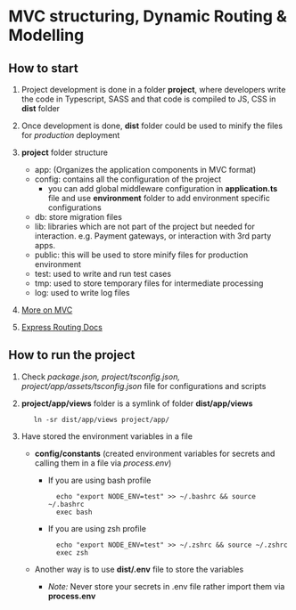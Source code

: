 # MVC structuring, Dynamic Routing & Modelling

## How to start

1. Project development is done in a folder **project**, where developers write the code in Typescript, SASS and that code is compiled to JS, CSS in **dist** folder

2. Once development is done, **dist** folder could be used to minify the files for _production_ deployment

3. **project** folder structure

   - app: (Organizes the application components in MVC format)
   - config: contains all the configuration of the project
     - you can add global middleware configuration in **application.ts** file and use **environment** folder to add environment specific configurations
   - db: store migration files
   - lib: libraries which are not part of the project but needed for interaction. e.g. Payment gateways, or interaction with 3rd party apps.
   - public: this will be used to store minify files for production environment
   - test: used to write and run test cases
   - tmp: used to store temporary files for intermediate processing
   - log: used to write log files

4. [More on MVC](https://developer.mozilla.org/en-US/docs/Glossary/MVC)

5. [Express Routing Docs](https://expressjs.com/en/guide/routing.html)

## How to run the project

1. Check _package.json, project/tsconfig.json, project/app/assets/tsconfig.json_ file for configurations and scripts

2. **project/app/views** folder is a symlink of folder **dist/app/views**

   ```
      ln -sr dist/app/views project/app/
   ```

3. Have stored the environment variables in a file

   - **config/constants** (created environment variables for secrets and calling them in a file via _process.env_)

     - If you are using bash profile
       ```
         echo "export NODE_ENV=test" >> ~/.bashrc && source ~/.bashrc
         exec bash
       ```
     - If you are using zsh profile
       ```
         echo "export NODE_ENV=test" >> ~/.zshrc && source ~/.zshrc
         exec zsh
       ```

   - Another way is to use **dist/.env** file to store the variables
     - _Note:_ Never store your secrets in .env file rather import them via **process.env**
